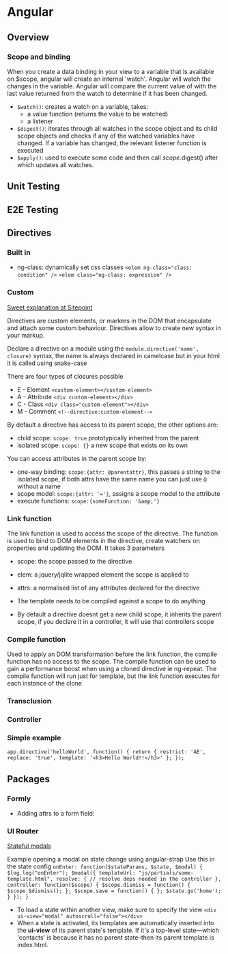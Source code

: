 # Angular
## Overview
### Scope and binding
When you create a data binding in your view to a variable that is available on $scope, angular will create an internal 'watch'. Angular will watch the changes in the variable. Angular will compare the current value of with the last value returned from the watch to determine if it has been changed.

* `$watch()`: creates a watch on a variable, takes:
  - a value function (returns the value to be watched)
  - a listener
* `$digest()`: iterates through all watches in the scope object and its child scope objects and checks if any of the watched variables have changed. If a variable has changed, the relevant listener function is executed
* `$apply()`: used to execute some code and then call $scope.$digest() after which updates all watches.

## Unit Testing

## E2E Testing

## Directives

### Built in
* ng-class: dynamically set css classes
`<elem ng-class="class: condition" />`
`<elem class="ng-class: expression" />`

### Custom
[Sweet explanation at Sitepoint](http://www.sitepoint.com/practical-guide-angularjs-directives-part-two/)

Directives are custom elements, or markers in the DOM that encapsulate and attach some custom behaviour. Directives allow to create new syntax in your markup.

Declare a directive on a module using the `module.directive('name', closure)` syntax, the name is always declared in camelcase but in your html it is called using snake-case

There are four types of closures possible
* E - Element `<custom-element></custom-element>`
* A - Attribute `<div custom-element></div>`
* C - Class `<div class="custom-element"></div>`
* M - Comment `<!--directive:custom-element-->`

By default a directive has access to its parent scope, the other options are:
* child scope: `scope: true` prototypically inherited from the parent
* isolated scope: `scope: {}` a new scope that exists on its own

You can access attributes in the parent scope by:
* one-way binding: `scope:{attr: @parentattr}`, this passes a string to the isolated scope, if both attrs have the same name you can just use `@` without a name
* scope model: `scope:{attr: '='}`, assigns a scope model to the attribute
* execute functions: `scope:{someFunction: '&amp;'}`

### Link function
The link function is used to access the scope of the directive. The function is used to bind to DOM elements in the directive, create watchers on properties and updating the DOM.
It takes 3 parameters
* scope: the scope passed to the directive
* elem: a jquery/jqlite wrapped element the scope is applied to
* attrs: a normalised list of any attributes declared for the directive

* The template needs to be compiled against a scope to do anything
* By default a directive doesnt get a new child scope, it inherits the parent scope, if you declare it in a controller, it will use that controllers scope

### Compile function
Used to apply an DOM transformation before the link function, the compile function has no access to the scope. The compile function can be used to gain a performance boost when using a cloned directive ie ng-repeat. The compile function will run just for template, but the link function executes for each instance of the clone

### Transclusion

### Controller

### Simple example
`app.directive('helloWorld', function() {
  return {
      restrict: 'AE',
      replace: 'true',
      template: '<h3>Hello World!!</h3>'
  };
});`

## Packages
### Formly
* Adding attrs to a form field:

### UI Router
[Stateful modals](http://www.sitepoint.com/creating-stateful-modals-angularjs-angular-ui-router/)

Example opening a modal on state change using angular-strap
Use this in the state config
`onEnter: function($stateParams, $state, $modal) {
    $log.log("onEnter");
    $modal({
        templateUrl: "js/partials/some-template.html",
        resolve: {
          // resolve deps needed in the controller
        },
        controller: function($scope) {
          $scope.dismiss = function() { $scope.$dismiss(); };
          $scope.save = function() { };
          $state.go('home');                
        }
    });
}`


* To load a state within another view, make sure to specify the view `<div ui-view="modal" autoscroll="false"></div>`
* When a state is activated, its templates are automatically inserted into the **ui-view** of its parent state's template. If it's a top-level state—which 'contacts' is because it has no parent state–then its parent template is index.html.
